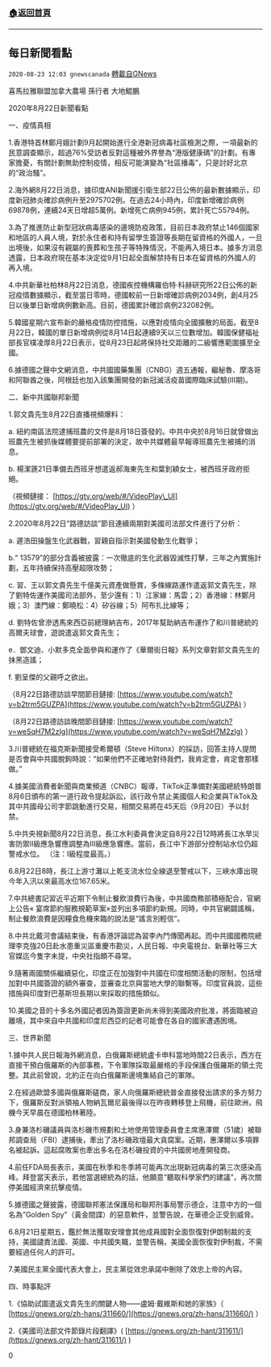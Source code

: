 ###  [:house:返回首頁](https://github.com/ourhimalayas/txt)
---

## 每日新聞看點
`2020-08-23 12:03 gnewscanada` [轉載自GNews](https://gnews.org/zh-hant/313688/)

喜馬拉雅聯盟加拿大農場 孫行者 大地鯤鵬

2020年8月22日新聞看點

一、疫情真相

1.香港特首林鄭月娥計劃9月起開始進行全港新冠病毒社區檢測之際，一項最新的民意調查顯示，超過76%受訪者反對這種被外界譽為“港版健康碼”的計劃。有專家擔憂，有關計劃無助控制疫情，相反可能演變為“社區播毒”，只是討好北京的“政治騷”。

2.海外網8月22日消息，據印度ANI新聞援引衛生部22日公佈的最新數據顯示，印度新冠肺炎確診病例升至2975702例。在過去24小時內，印度新增確診病例69878例，連續24天日增超5萬例。新增死亡病例945例，累計死亡55794例。

3.為了推進防止新型冠狀病毒感染的邊境防疫政策，目前日本政府禁止146個國家和地區的人員人境，對於永住者和持有留學生簽證等長期在留資格的外國人，一旦出境後，如果沒有親屬的喪葬和生孩子等特殊情況，不能再入境日本。據多方消息透露，日本政府現在基本決定從9月1日起全面解禁持有日本在留資格的外國人的再入境。

4.中共新華社柏林8月22日消息，德國疾控機構羅伯特·科赫研究所22日公佈的新冠疫情數據顯示，截至當日零時，德國較前一日新增確診病例2034例，創4月25日以後單日新增病例數新高。目前，德國累計確診病例232082例。

5.韓國星期六宣布新的嚴格疫情防控措施，以應對疫情向全國擴散的局面。截至8月22日，韓國的單日新增病例從8月14日起連續9天以三位數增加。韓國保健福祉部長官樸凌厚8月22日表示，從8月23日起將保持社交距離的二級響應範圍擴至全國。

6.據德國之聲中文網消息，中共國國藥集團（CNBG）週五通報，繼秘魯、摩洛哥和阿聯酋之後，阿根廷也加入該集團開發的新冠滅活疫苗國際臨床試驗(Ⅲ期)。

二、新中共國聯邦新聞

1.郭文貴先生8月22日直播視頻爆料：

a. 紐約南區法院逮捕班農的文件是8月18日簽發的。中共中央於8月16日就曾做出班農先生被抓後媒體要提前部署的決定，故中共媒體最早報導班農先生被捕的消息。

b. 楊潔篪21日準備去西班牙想遣返郝海東先生和葉釗穎女士，被西班牙政府拒絕。

（視頻鏈接： [https://gtv.org/web/#/VideoPlay\_UI](https://gtv.org/web/#/VideoPlay_UI) ）

2.2020年8月22日“路德訪談”節目連續兩期對美國司法部文件進行了分析：

a. 遲浩田操盤生化武器戰，習親自指示對美國發動生化戰爭；

b.“ 13579”的部分含義被披露：一次徹底的生化武器毀滅性打擊，三年之內實施計劃，五年持續保持高壓超限攻勢；

c. 習、王以郭文貴先生千億美元資產做懸賞，多條線路運作遣返郭文貴先生，除了劉特佐運作美國司法部外，至少還有：1）江家線：馬雲；2）香港線：林鄭月娥；3）澳門線：鄭曉松：4）矽谷線；5）阿布扎比線等；

d. 劉特佐曾滲透馬來西亞前總理納吉布，2017年幫助納吉布運作了和川普總統的高爾夫球會，遊說遣返郭文貴先生；

e．鄧文迪、小默多克全面參與和運作了《華爾街日報》系列文章對郭文貴先生的抹黑造謠；

f. 劉呈傑的父親呼之欲出。

（8月22日路德訪談早間節目鏈接: [https://www.youtube.com/watch?v=b2trm5GUZPA](https://www.youtube.com/watch?v=b2trm5GUZPA) ）

（8月22日路德訪談晚間節目鏈接: [https://www.youtube.com/watch?v=weSqH7M2zIg](https://www.youtube.com/watch?v=weSqH7M2zIg) ）

3.川普總統在福克斯新聞接受希爾頓（Steve Hiltonx）的採訪，回答主持人提問是否會與中共國脫鉤時說：“如果他們不正確地對待我們，我肯定會，肯定會那樣做。”

4.據美國消費者新聞與商業頻道（CNBC）報導，TikTok正準備對美國總統特朗普8月6日頒布的第一道行政令提起訴訟，該行政令禁止美國個人和企業與TikTok及其中共國母公司字節跳動進行交易，相關交易將在45天后（9月20日）予以封禁。

5.中共央視新聞8月22日消息，長江水利委員會決定自8月22日12時將長江水旱災害防禦II級應急響應調整為III級應急響應。當前，長江中下游部分控制站水位仍超警戒水位。 （注：Ⅰ級程度最高。）

6.8月22日8時，長江上游寸灘以上乾支流水位全線退至警戒以下，三峽水庫出現今年入汛以來最高水位167.65米。

7.中共總書記習近平近期下令制止餐飲浪費行為後，中共國商務部積極配合，官網上公告« 宴席節約服務規範草案»並列出多項節約新規。同時，中共官網闢謠稱，制止餐飲浪費是因糧食危機來臨的說法是“謠言別輕信“。

8.中共北戴河會議結束後，有香港評論認為習李內鬥傳聞再起。而中共國國務院總理李克強20日赴水患重災區重慶市勘災，人民日報、中央電視台、新華社等三大官媒迄今隻字未提，中央社指頗不尋常。

9.隨著兩國關係繼續惡化，印度正在加強對中共國在印度相關活動的限制，包括增加對中共國簽證的額外審查，並審查北京與當地大學的聯繫等。印度官員說，這些措施與印度對巴基斯坦長期以來採取的措施類似。

10.美國之音的十多名外國記者因為簽證更新尚未得到美國政府批准，將面臨被迫離境，其中來自中共國和印度尼西亞的記者可能會在各自的國家遭遇困境。

三、世界新聞

1.據中共人民日報海外網消息，白俄羅斯總統盧卡申科當地時間22日表示，西方在直接干預白俄羅斯的內部事務，下令軍隊採取最嚴格的手段保護白俄羅斯的領土完整。其此前曾說，北約正在向白俄羅斯邊境集結自己的軍隊。

2.在經過歐盟多國與俄羅斯磋商，家人向俄羅斯總統普金直接發出請求的多方努力下，俄羅斯反對派領袖人物納瓦爾尼最後得以在昨夜轉移登上飛機，前往歐洲，飛機今天早晨在德國柏林著陸。

3.身兼洛杉磯議員與洛杉磯市規劃和土地使用管理委員會主席惠澤爾（51歲）被聯邦調查局（FBI）逮捕後，牽出了洛杉磯政壇最大貪腐案。近期，惠澤爾以多項罪名被起訴。這起腐敗案也牽出多名在洛杉磯投資的中共國房地產開發商。

4.前任FDA局長表示，美國在秋季和冬季將可能再次出現新冠病毒的第三次感染高峰。拜登當天表示，若他當選總統為的話，他願意“聽取科學家們的建議”，再次關停美國經濟來抗擊疫情。

5.據德國之聲披露，德國聯邦憲法保護局和聯邦刑事局警示德企，注意中方的一個名為”Golden Spy”（黃金間諜）的惡意軟件，並警告說，在華德企正受到威脅。

6.8月21日星期五，鑑於無法獲取安理會其他成員國對全面恢復對伊朗制裁的支持，美國譴責法國、英國、中共國失職，並警告稱，美國全面恢復對伊制裁，不需要經過任何人的許可。

7.美國民主黨全國代表大會上，民主黨從效忠承諾中刪除了效忠上帝的內容。

四、時事點評

1.《協助試圖遣返文貴先生的關鍵人物——盧姆·戴維斯和她的家族》（ [https://gnews.org/zh-hans/311660/](https://gnews.org/zh-hans/311660/) ）

2.《美國司法部文件節錄片段翻譯》( [https://gnews.org/zh-hant/311611/](https://gnews.org/zh-hant/311611/) )



0
